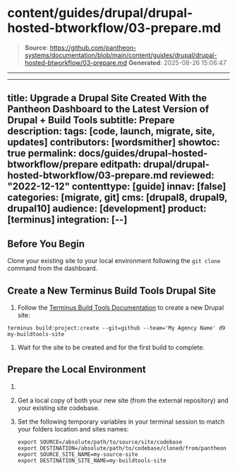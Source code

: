 # content/guides/drupal/drupal-hosted-btworkflow/03-prepare.md

> **Source**: https://github.com/pantheon-systems/documentation/blob/main/content/guides/drupal/drupal-hosted-btworkflow/03-prepare.md
> **Generated**: 2025-08-26 15:06:47

---

---
title: Upgrade a Drupal Site Created With the Pantheon Dashboard to the Latest Version of Drupal + Build Tools
subtitle: Prepare
description: 
tags: [code, launch, migrate, site, updates]
contributors: [wordsmither]
showtoc: true
permalink: docs/guides/drupal-hosted-btworkflow/prepare
editpath: drupal/drupal-hosted-btworkflow/03-prepare.md
reviewed: "2022-12-12"
contenttype: [guide]
innav: [false]
categories: [migrate, git]
cms: [drupal8, drupal9, drupal10]
audience: [development]
product: [terminus]
integration: [--]
---

## Before You Begin

Clone your existing site to your local environment following the `git clone` command from the dashboard.

## Create a New Terminus Build Tools Drupal Site

1. Follow the [Terminus Build Tools Documentation](/guides/build-tools/create-project/#create-a-build-tools-project) to create a new Drupal site:

  ```bash{promptUser: user}
  terminus build:project:create --git=github --team='My Agency Name' d9 my-buildtools-site
  ```

1. Wait for the site to be created and for the first build to complete.

## Prepare the Local Environment

1. <Partial file="drupal/prepare-local-environment-no-clone-no-alias.md" />

1. Get a local copy of both your new site (from the external repository) and your existing site codebase.

1. Set the following temporary variables in your terminal session to match your folders location and sites names:

   ```bash{promptUser: user}
   export SOURCE=/absolute/path/to/source/site/codebase
   export DESTINATION=/absolute/path/to/codebase/cloned/from/pantheon
   export SOURCE_SITE_NAME=my-source-site
   export DESTINATION_SITE_NAME=my-buildtools-site
   ```

